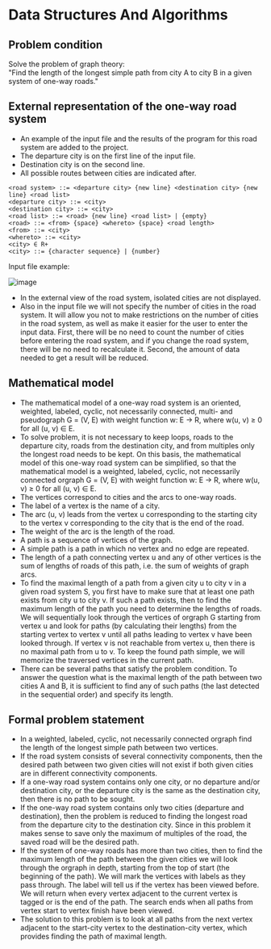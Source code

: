 # Data Structures And Algorithms

## Problem condition

Solve the problem of graph theory:<br>
"Find the length of the longest simple path from city A to city B in a given system of one-way roads."

## External representation of the one-way road system

<ul>
  <li>An example of the input file and the results of the program for this road system are added to the project.</li>
  <li>The departure city is on the first line of the input file.</li>
  <li>Destination city is on the second line.</li>
  <li>All possible routes between cities are indicated after.</li>
</ul>

`<road system> ::= <departure city> {new line} <destination city> {new line} <road list>`<br>
`<departure city> ::= <city>`<br>
`<destination city> ::= <city>`<br>
`<road list> ::= <road> {new line} <road list> | {empty}`<br>
`<road> ::= <from> {space} <whereto> {space} <road length>`<br>
`<from> ::= <city>`<br>
`<whereto> ::= <city>`<br>
`<city> ∈ R+ `<br>
`<city> ::= {character sequence} | {number}`<br>

Input file example:

![image](https://user-images.githubusercontent.com/54866075/126553280-0432899e-ed85-4d84-aaa9-e2a7cab7f7ac.png)

<ul>
  <li>In the external view of the road system, isolated cities are not displayed.</li>
  <li>Also in the input file we will not specify the number of cities in the road system. It will allow you not to make restrictions on the number of cities in the road system, as well as make it easier for the user to enter the input data. First, there will be no need to count the number of cities before entering the road system, and if you change the road system, there will be no need to recalculate it. Second, the amount of data needed to get a result will be reduced.</li>
</ul>

## Mathematical model

<ul>
  <li>The mathematical model of a one-way road system is an oriented, weighted, labeled, cyclic, not necessarily connected, multi- and pseudograph G = (V, E) with weight function w:&nbsp;E → R, where w(u, v) ≥ 0 for all (u, v) ∈ E.</li>
  <li>To solve problem, it is not necessary to keep loops, roads to the departure city, roads from the destination city, and from multiples only the longest road needs to be kept.  On this basis, the mathematical model of this one-way road system can be simplified, so that the mathematical model is a weighted, labeled, cyclic, not necessarily connected orgraph G = (V, E) with weight function w:&nbsp;E → R, where w(u, v) ≥ 0 for all (u, v) ∈ E.</li>
  <li>The vertices correspond to cities and the arcs to one-way roads. </li>
  <li>The label of a vertex is the name of a city. </li>
  <li>The arc (u, v) leads from the vertex u corresponding to the starting city to the vertex v corresponding to the city that is the end of the road. </li>
  <li>The weight of the arc is the length of the road.</li>
  <li>A path is a sequence of vertices of the graph. </li>
  <li>A simple path is a path in which no vertex and no edge are repeated. </li>
  <li>The length of a path connecting vertex u and any of other vertices is the sum of lengths of roads of this path, i.e. the sum of weights of graph arcs.</li>
  <li>To find the maximal length of a path from a given city u to city v in a given road system S, you first have to make sure that at least one path exists from city u to city v. If such a path exists, then to find the maximum length of the path you need to determine the lengths of roads. We will sequentially look through the vertices of orgraph G starting from vertex u and look for paths (by calculating their lengths) from the starting vertex to vertex v until all paths leading to vertex v have been looked through. If vertex v is not reachable from vertex u, then there is no maximal path from u to v. To keep the found path simple, we will memorize the traversed vertices in the current path.</li>
  <li>There can be several paths that satisfy the problem condition. To answer the question what is the maximal length of the path between two cities A and B, it is sufficient to find any of such paths (the last detected in the sequential order) and specify its length. </li>
</ul>

## Formal problem statement

<ul>
  <li>In a weighted, labeled, cyclic, not necessarily connected orgraph find the length of the longest simple path between two vertices.</li>
  <li>If the road system consists of several connectivity components, then the desired path between two given cities will not exist if both given cities are in different connectivity components.</li>
  <li>If a one-way road system contains only one city, or no departure and/or destination city, or the departure city is the same as the destination city, then there is no path to be sought.</li>
  <li>If the one-way road system contains only two cities (departure and destination), then the problem is reduced to finding the longest road from the departure city to the destination city. Since in this problem it makes sense to save only the maximum of multiples of the road, the saved road will be the desired path.</li>
  <li>If the system of one-way roads has more than two cities, then to find the maximum length of the path between the given cities we will look through the orgraph  in depth, starting from the top of start (the beginning of the path). We will mark the vertices with labels as they pass through. The label will tell us if the vertex has been viewed before. We will return when every vertex adjacent to the current vertex is tagged or is the end of the path. The search ends when all paths from vertex start to vertex finish have been viewed.</li>
  <li>The solution to this problem is to look at all paths from the next vertex adjacent to the start-city vertex to the destination-city vertex, which provides finding the path of maximal length.</li>
</ul>
